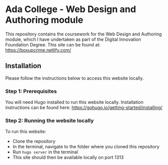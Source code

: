 # Ada College - Web Design and Authoring module

This repository contains the coursework for the Web Design and Authoring module, which I have undertaken as part of the Digital Innovation Foundation Degree. This site can be found at: https://boxupcrime.netlify.com/

## Installation

Please follow the instructions below to access this website locally.

### Step 1: Prerequisites

You will need Hugo installed to run this website locally. Installation instructions can be found here: https://gohugo.io/getting-started/installing/

### Step 2: Running the website locally

To run this website:

  - Clone the repository
  - In the terminal, navigate to the folder where you cloned this repository
  - Run `hugo server` in the terminal
  - This site should then be available locally on port 1313
